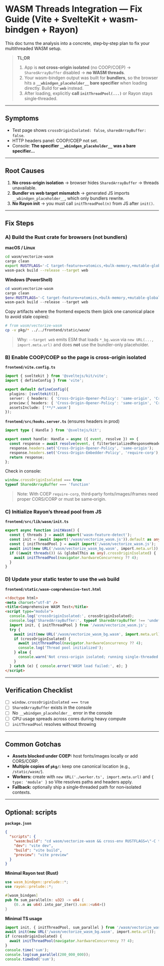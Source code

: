 # WASM Threads Integration — Fix Guide (Vite + SvelteKit + wasm-bindgen + Rayon)

This doc turns the analysis into a concrete, step‑by‑step plan to fix your multithreaded WASM setup.

> **TL;DR**
> 1) App is **not cross‑origin isolated** (no COOP/COEP) → `SharedArrayBuffer` disabled → **no WASM threads**.
> 2) Your wasm-bindgen output was built for **bundlers**, so the browser hits a **`__wbindgen_placeholder__` bare specifier** when loading directly. Build for **`web`** instead.
> 3) After loading, explicitly **call `initThreadPool(...)`** or Rayon stays single‑threaded.

---

## Symptoms

- Test page shows `crossOriginIsolated: false`, `sharedArrayBuffer: false`.
- HTTP headers panel: COOP/COEP not set.
- Console: **The specifier `__wbindgen_placeholder__` was a bare specifier...**

---

## Root Causes

1. **No cross‑origin isolation** → browser hides `SharedArrayBuffer` → threads unavailable.
2. **Bundler vs web target mismatch** → generated JS imports `__wbindgen_placeholder__`, which only bundlers rewrite.
3. **No Rayon init** → you must call `initThreadPool(n)` from JS after `init()`.

---

## Fix Steps

### A) Build the Rust crate for browsers (not bundlers)

**macOS / Linux**
```bash
cd wasm/vectorize-wasm
cargo clean
export RUSTFLAGS='-C target-feature=+atomics,+bulk-memory,+mutable-globals'
wasm-pack build --release --target web
```

**Windows (PowerShell)**
```powershell
cd wasm\vectorize-wasm
cargo clean
$env:RUSTFLAGS='-C target-feature=+atomics,+bulk-memory,+mutable-globals'
wasm-pack build --release --target web
```

Copy artifacts where the frontend expects them (pick one canonical place to avoid stale copies):
```bash
# from wasm/vectorize-wasm
cp -v pkg/* ../../frontend/static/wasm/
```

> Why: `--target web` emits ESM that loads `*_bg.wasm` via `new URL(..., import.meta.url)` and does **not** use the bundler-only placeholder.

### B) Enable COOP/COEP so the page is cross-origin isolated

**`frontend/vite.config.ts`**
```ts
import { sveltekit } from '@sveltejs/kit/vite';
import { defineConfig } from 'vite';

export default defineConfig({
  plugins: [sveltekit()],
  server: { headers: { 'Cross-Origin-Opener-Policy': 'same-origin', 'Cross-Origin-Embedder-Policy': 'require-corp' } },
  preview:{ headers: { 'Cross-Origin-Opener-Policy': 'same-origin', 'Cross-Origin-Embedder-Policy': 'require-corp' } },
  assetsInclude: ['**/*.wasm']
});
```

**`frontend/src/hooks.server.ts`** (ensures headers in prod)
```ts
import type { Handle } from '@sveltejs/kit';

export const handle: Handle = async ({ event, resolve }) => {
  const response = await resolve(event, { filterSerializedResponseHeaders: (n) => n === 'content-type' });
  response.headers.set('Cross-Origin-Opener-Policy', 'same-origin');
  response.headers.set('Cross-Origin-Embedder-Policy', 'require-corp');
  return response;
};
```

Check in console:
```js
window.crossOriginIsolated === true
typeof SharedArrayBuffer === 'function'
```

> Note: With COEP `require-corp`, third‑party fonts/images/iframes need proper CORS/CORP or must be same‑origin.

### C) Initialize Rayon’s thread pool from JS

**`frontend/src/lib/wasm/init.ts`**
```ts
export async function initWasm() {
  const { threads } = await import('wasm-feature-detect');
  const init = (await import('/wasm/vectorize_wasm.js')).default as any;
  const { initThreadPool } = await import('/wasm/vectorize_wasm.js');
  await init(new URL('/wasm/vectorize_wasm_bg.wasm', import.meta.url));
  if ((await threads()) && (globalThis as any).crossOriginIsolated) {
    await initThreadPool(navigator.hardwareConcurrency ?? 4);
  }
}
```

### D) Update your static tester to use the `web` build

**`frontend/static/wasm-comprehensive-test.html`**
```html
<!doctype html>
<meta charset="utf-8" />
<title>Comprehensive WASM Test</title>
<script type="module">
  console.log('crossOriginIsolated:', crossOriginIsolated);
  console.log('SharedArrayBuffer:', typeof SharedArrayBuffer !== 'undefined');
  import init, { initThreadPool } from '/wasm/vectorize_wasm.js';
  try {
    await init(new URL('/wasm/vectorize_wasm_bg.wasm', import.meta.url));
    if (crossOriginIsolated) {
      await initThreadPool(navigator.hardwareConcurrency ?? 4);
      console.log('Thread pool initialized');
    } else {
      console.warn('Not cross-origin isolated; running single-threaded');
    }
  } catch (e) { console.error('WASM load failed:', e); }
</script>
```

---

## Verification Checklist

- [ ] `window.crossOriginIsolated === true`
- [ ] `SharedArrayBuffer` exists in the console
- [ ] No `__wbindgen_placeholder__` error in the console
- [ ] CPU usage spreads across cores during heavy compute
- [ ] `initThreadPool` resolves without throwing

---

## Common Gotchas

- **Assets blocked under COEP:** host fonts/images locally or add CORS/CORP.
- **Multiple copies of `pkg/`:** keep one canonical location (e.g., `/static/wasm/`).
- **Workers:** create with `new URL('./worker.ts', import.meta.url)` and `{ type: 'module' }` so Vite resolves paths and headers apply.
- **Fallback:** optionally ship a single‑threaded path for non‑isolated contexts.

---

## Optional: scripts

**`package.json`**
```json
{
  "scripts": {
    "wasm:build": "cd wasm/vectorize-wasm && cross-env RUSTFLAGS=\"-C target-feature=+atomics,+bulk-memory,+mutable-globals\" wasm-pack build --release --target web && cpy wasm/vectorize-wasm/pkg/* ../frontend/static/wasm/",
    "dev": "vite dev",
    "build": "vite build",
    "preview": "vite preview"
  }
}
```

**Minimal Rayon test (Rust)**
```rust
use wasm_bindgen::prelude::*;
use rayon::prelude::*;

#[wasm_bindgen]
pub fn sum_parallel(n: u32) -> u64 {
    (0..n as u64).into_par_iter().sum::<u64>()
}
```

**Minimal TS usage**
```ts
import init, { initThreadPool, sum_parallel } from '/wasm/vectorize_wasm.js';
await init(new URL('/wasm/vectorize_wasm_bg.wasm', import.meta.url));
if (crossOriginIsolated) {
  await initThreadPool(navigator.hardwareConcurrency ?? 4);
}
console.time('sum');
console.log(sum_parallel(200_000_000));
console.timeEnd('sum');
```
